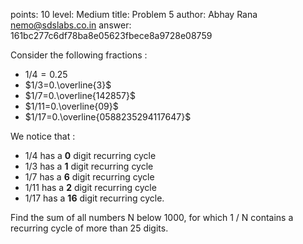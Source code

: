 points: 10
level: Medium
title: Problem 5
author: Abhay Rana <nemo@sdslabs.co.in>
answer: 161bc277c6df78ba8e05623fbece8a9728e08759

Consider the following fractions :

- $1/4=0.25$
- $1/3=0.\overline{3}$
- $1/7=0.\overline{142857}$
- $1/11=0.\overline{09}$
- $1/17=0.\overline{0588235294117647}$

We notice that : 

- $1/4$ has a **0** digit recurring cycle 
- $1/3$ has a **1** digit recurring cycle 
- $1/7$ has a **6** digit recurring cycle 
- $1/11$ has a **2** digit recurring cycle 
- $1/17$ has a **16**  digit recurring cycle. 

Find the sum of all numbers N below 1000, for which 1 / N contains a recurring cycle of more than 25 digits.
